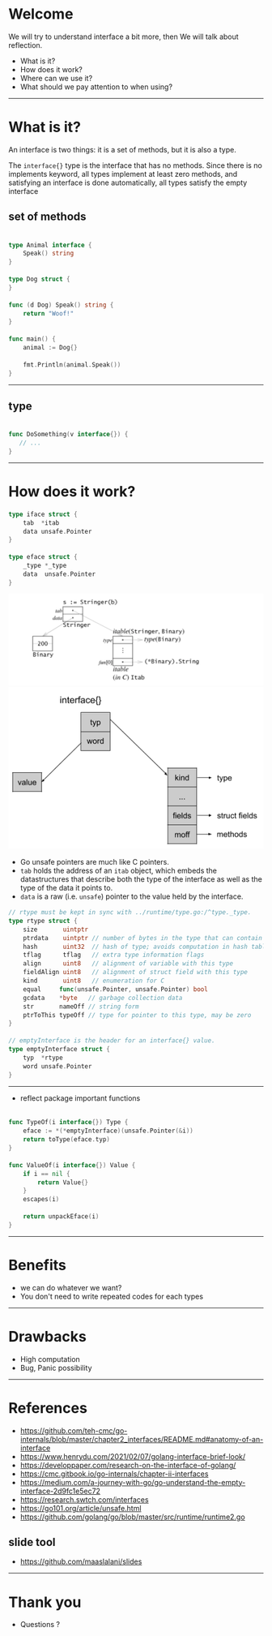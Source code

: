 # Welcome

We will try to understand interface a bit more, then We will talk about reflection.

- What is it?
- How does it work?
- Where can we use it?
- What should we pay attention to when using?

---

# What is it?

An interface is two things: it is a set of methods, but it is also a type.

The `interface{}` type is the interface that has no methods. Since there is no implements keyword, all types implement at least zero methods, and satisfying an interface is done automatically, all types satisfy the empty interface

## set of methods

```go

type Animal interface {
    Speak() string
}

type Dog struct {
}

func (d Dog) Speak() string {
    return "Woof!"
}

func main() {
    animal := Dog{}
  
    fmt.Println(animal.Speak())
}

```

---
## type

```go

func DoSomething(v interface{}) {
   // ...
}
```
---

# How does it work?

```go
type iface struct {
    tab  *itab
    data unsafe.Pointer
}

type eface struct {
    _type *_type
    data  unsafe.Pointer
}
```
![iface](iface.png)
![eface](eface.png)

* Go unsafe pointers are much like C pointers.
* `tab` holds the address of an `itab` object, which embeds the datastructures that describe both the type of the interface as well as the type of the data it points to.
* `data` is a raw (i.e. `unsafe`) pointer to the value held by the interface.

```go
// rtype must be kept in sync with ../runtime/type.go:/^type._type.
type rtype struct {
    size       uintptr
    ptrdata    uintptr // number of bytes in the type that can contain pointers
    hash       uint32  // hash of type; avoids computation in hash tables
    tflag      tflag   // extra type information flags
    align      uint8   // alignment of variable with this type
    fieldAlign uint8   // alignment of struct field with this type
    kind       uint8   // enumeration for C
    equal     func(unsafe.Pointer, unsafe.Pointer) bool
    gcdata    *byte   // garbage collection data
    str       nameOff // string form
    ptrToThis typeOff // type for pointer to this type, may be zero
}

// emptyInterface is the header for an interface{} value.
type emptyInterface struct {
	typ  *rtype
    word unsafe.Pointer
}

```
---

- reflect package important functions

```go

func TypeOf(i interface{}) Type {
    eface := *(*emptyInterface)(unsafe.Pointer(&i))
    return toType(eface.typ)
}

func ValueOf(i interface{}) Value {
    if i == nil {
        return Value{}
    }
    escapes(i)
    
    return unpackEface(i)
}
```
---
# Benefits

- we can do whatever we want?
- You don't need to write repeated codes for each types

---

# Drawbacks
- High computation
- Bug, Panic possibility

---
# References

- https://github.com/teh-cmc/go-internals/blob/master/chapter2_interfaces/README.md#anatomy-of-an-interface
- https://www.henrydu.com/2021/02/07/golang-interface-brief-look/
- https://developpaper.com/research-on-the-interface-of-golang/
- https://cmc.gitbook.io/go-internals/chapter-ii-interfaces
- https://medium.com/a-journey-with-go/go-understand-the-empty-interface-2d9fc1e5ec72
- https://research.swtch.com/interfaces
- https://go101.org/article/unsafe.html
- https://github.com/golang/go/blob/master/src/runtime/runtime2.go

## slide tool

- https://github.com/maaslalani/slides

---

# Thank you 
- Questions ?
